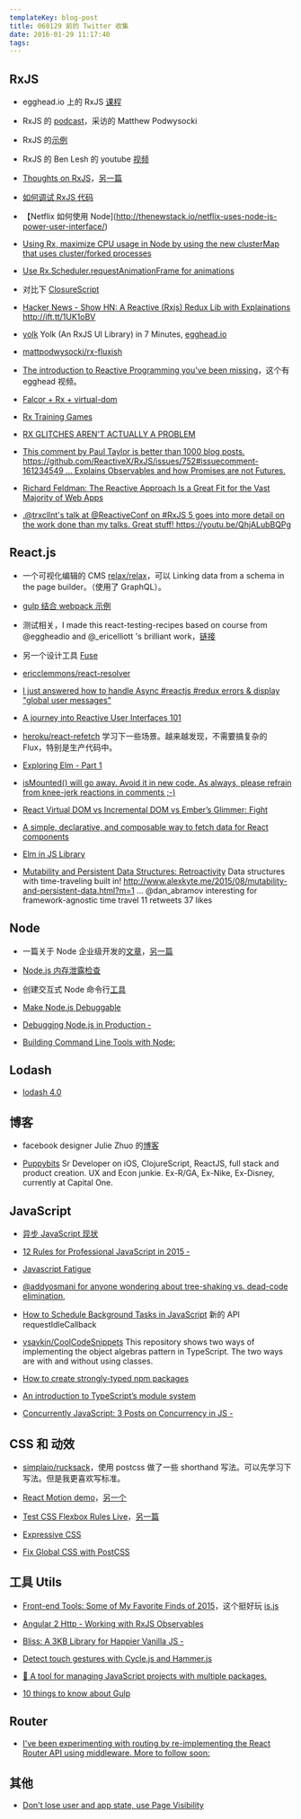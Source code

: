 ```yaml
---
templateKey: blog-post
title: 060129 前的 Twitter 收集
date: 2016-01-29 11:17:40
tags:
---
```


## RxJS

- egghead.io 上的 RxJS [课程](https://egghead.io/lessons/rxjs-reacting-to-multiple-inputs-using-rxjs-s-combinelatest?utm_content=bufferc97fc&utm_medium=social&utm_source=twitter.com&utm_campaign=buffer)

- RxJS 的 [podcast](https://overcast.fm/+BPab3rsQQ)，采访的 Matthew Podwysocki

- RxJS 的[示例](https://github.com/annatomka/rxjs-examples#image-sampler-example)

- RxJS 的 Ben Lesh 的 youtube [视频](https://www.youtube.com/watch?feature=player_embedded&v=9on6u7pI3vY%C2%A0%E2%80%A6)

- [Thoughts on RxJS](https://medium.com/@BrianDiPalma/thoughts-on-rxjs-cf3562e20d74#.g9n42ub2k)，[另一篇](https://speakerdeck.com/staltz/the-whole-future-declared-in-a-var)

- [如何调试 RxJS 代码](http://staltz.com/how-to-debug-rxjs-code.html)

- 【Netflix 如何使用 Node](http://thenewstack.io/netflix-uses-node-js-power-user-interface/)

- [Using Rx, maximize CPU usage in Node by using the new clusterMap that uses cluster/forked processes](https://github.com/jadbox/rxjs-cluster)

- [Use Rx.Scheduler.requestAnimationFrame for animations ](https://jsfiddle.net/MichalZalecki/h2xfjgh6/)

- 对比下 [ClosureScript](https://medium.com/@puppybits/rxjs-is-great-so-why-have-i-moved-on-534c513e7af3?source=latest---)

- [Hacker News - Show HN: A Reactive (Rxjs) Redux Lib with Explainations http://ift.tt/1UK1oBV ](https://github.com/escherpad/luna#wanna-use-reactive-extention-rxjs-and-redux-in-your-project-but-dont-know-how)

- [yolk](https://github.com/garbles/yolk) Yolk (An RxJS UI Library) in 7 Minutes, [egghead.io](https://egghead.io/lessons/rxjs-yolk-an-rxjs-ui-library-in-7-minutes?utm_content=bufferc279c&utm_medium=social&utm_source=twitter.com&utm_campaign=buffer)

- [mattpodwysocki/rx-fluxish](https://github.com/mattpodwysocki/rx-fluxish)

- [The introduction to Reactive Programming you've been missing](https://gist.github.com/staltz/868e7e9bc2a7b8c1f754)，这个有 egghead 视频。

- [Falcor + Rx + virtual-dom](https://github.com/trxcllnt/reaxtor)

- [Rx Training Games](http://moumne.com/rx-training-games/#?title=meteorites)

- [RX GLITCHES AREN'T ACTUALLY A PROBLEM](http://staltz.com/rx-glitches-arent-actually-a-problem.html)

- [This comment by Paul Taylor is better than 1000 blog posts. https://github.com/ReactiveX/RxJS/issues/752#issuecomment-161234549 … Explains Observables and how Promises are not Futures.](https://github.com/ReactiveX/RxJS/issues/752#issuecomment-161234549)

- [Richard Feldman: The Reactive Approach Is a Great Fit for the Vast Majority of Web Apps](https://medium.com/@ReactiveConf/richard-feldman-the-reactive-approach-is-a-great-fit-for-the-vast-majority-of-web-apps-aac93e245fc9#.kj6uivwql)

- [.@trxcllnt's talk at @ReactiveConf on #RxJS 5 goes into more detail on the work done than my talks. Great stuff! https://youtu.be/QhjALubBQPg ](https://www.youtube.com/watch?v=QhjALubBQPg&feature=youtu.be)

## React.js

- 一个可视化编辑的 CMS [relax/relax](https://github.com/relax/relax)，可以 Linking data from a schema in the page builder。（使用了 GraphQL）。

- [gulp 结合 webpack 示例](https://github.com/jlongster/backend-with-webpack/blob/master/gulpfile.js#L75)

- 测试相关，I made this react-testing-recipes based on course from @eggheadio and @_ericelliott 's brilliant work，[链接](https://github.com/fraserxu/react-testing-recipes)

- 另一个设计工具 [Fuse](https://twitter.com/fusetools)

- [ericclemmons/react-resolver](https://github.com/ericclemmons/react-resolver)

- [I just answered how to handle Async #reactjs #redux errors & display "global user messages" ](http://stackoverflow.com/questions/34403269/what-is-the-best-way-deal-with-fetch-error-in-react-redux/34403521#34403521)

- [A journey into Reactive User Interfaces 101](https://medium.com/modern-user-interfaces/a-journey-into-reactive-user-interfaces-101-1daea5702486#.i5vr0ctwf)

- [heroku/react-refetch](https://github.com/heroku/react-refetch?utm_content=buffer8dfc2&utm_medium=twitter&utm_source=changelog&utm_campaign=buffer) 学习下一些场景。越来越发现，不需要搞复杂的 Flux，特别是生产代码中。

- [Exploring Elm - Part 1](http://www.christianalfoni.com/articles/2015_11_30_Exploring-Elm-part1)

- [isMounted() will go away. Avoid it in new code. As always, please refrain from knee-jerk reactions in comments ;-) ](https://github.com/facebook/react/issues/5465)

- [React Virtual DOM vs Incremental DOM vs Ember’s Glimmer: Fight](https://auth0.com/blog/2015/11/20/face-off-virtual-dom-vs-incremental-dom-vs-glimmer/)

- [A simple, declarative, and composable way to fetch data for React components](https://github.com/heroku/react-refetch)

- [Elm in JS Library](https://github.com/Gozala/reflex)

- [Mutability and Persistent Data Structures: Retroactivity](http://www.alexkyte.me/2015/08/mutability-and-persistent-data.html?m=1) Data structures with time-traveling built in! http://www.alexkyte.me/2015/08/mutability-and-persistent-data.html?m=1 …
@dan_abramov interesting for framework-agnostic time travel
11 retweets 37 likes


## Node

- 一篇关于 Node 企业级开发的[文章](https://medium.com/@nodesource/the-enterprise-node-community-987ab4221ef5#.db5l4k4ax)，[另一篇](http://thenewstack.io/tns-analysts-node-js-tooling-enterprise-please/)

- [Node.js 内存泄露检查](http://www.alexkras.com/simple-guide-to-finding-a-javascript-memory-leak-in-node-js/)

- 创建交互式 Node 命令行[工具](https://www.youtube.com/watch?v=QLat0Y3jqUA)

- [Make Node.js Debuggable](https://www.youtube.com/watch?v=gHrrgZmoY6E)

- [Debugging Node.js in Production - ](http://techblog.netflix.com/2015/12/debugging-nodejs-in-production.html)

- [Building Command Line Tools with Node: ](https://developer.atlassian.com/blog/2015/11/scripting-with-node/)

## Lodash

- [lodash 4.0](https://github.com/lodash/lodash/releases/tag/4.0.0)

## 博客

- facebook designer Julie Zhuo 的[博客](https://medium.com/the-year-of-the-looking-glass/write-in-2016-938f569b535e#.1oqvdlgwj)

- [Puppybits](https://medium.com/@puppybits) Sr Developer on iOS, ClojureScript, ReactJS, full stack and product creation. UX and Econ junkie. Ex-R/GA, Ex-Nike, Ex-Disney, currently at Capital One.

## JavaScript

- [异步 JavaScript 现状](http://www.webdirections.org/blog/asynchronous-frontiers-in-javascript-domenic-denicola-code-2015/)

- [12 Rules for Professional JavaScript in 2015 - ](https://medium.com/@housecor/12-rules-for-professional-javascript-in-2015-f158e7d3f0fc#.j42o9wy8w)

- [Javascript Fatigue](https://medium.com/@ericclemmons/javascript-fatigue-48d4011b6fc4#.5mm1n1mwc)

- [@addyosmani for anyone wondering about tree-shaking vs. dead-code elimination,](https://medium.com/@Rich_Harris/tree-shaking-versus-dead-code-elimination-d3765df85c80#.qi3qkoaxc)

- [How to Schedule Background Tasks in JavaScript](http://www.sitepoint.com/how-to-schedule-background-tasks-in-javascript/) 新的 API requestIdleCallback

- [vsavkin/CoolCodeSnippets](https://github.com/vsavkin/CoolCodeSnippets) This repository shows two ways of implementing the object algebras pattern in TypeScript. The two ways are with and without using classes.

- [How to create strongly-typed npm packages](https://medium.com/@mweststrate/how-to-create-strongly-typed-npm-modules-1e1bda23a7f4#.rxgfq2d2t)

- [An introduction to TypeScript’s module system](https://blog.oio.de/2014/01/31/an-introduction-to-typescript-module-system/)

- [Concurrently JavaScript: 3 Posts on Concurrency in JS - ](http://blog.getify.com/concurrently-javascript-1/)

## CSS 和 动效

- [simplaio/rucksack](https://github.com/simplaio/rucksack)，使用 postcss 做了一些 shorthand 写法。可以先学习下写法。但是我更喜欢写标准。

- [React Motion demo](https://react.rocks/tag/react-motion)，[另一个](https://react.rocks/example/react-motion_Water_Ripples)

- [Test CSS Flexbox Rules Live](http://flexbox.help/)，[另一篇](http://flexboxfroggy.com/)

- [Expressive CSS](http://johnpolacek.github.io/expressive-css/)

- [Fix Global CSS with PostCSS](http://ai.github.io/postcss-isolation/)

## 工具 Utils

- [Front-end Tools: Some of My Favorite Finds of 2015](http://www.sitepoint.com/front-end-tools-favorite-finds-2015/)，这个挺好玩 [is.js](http://arasatasaygin.github.io/is.js/)

- [Angular 2 Http - Working with RxJS Observables](https://www.youtube.com/watch?v=BzmuEhBc3yk&feature=youtu.be)

- [Bliss: A 3KB Library for Happier Vanilla JS - ](http://lea.verou.me/2015/12/introducing-bliss-a-3kb-library-for-happier-vanilla-js/)

- [Detect touch gestures with Cycle.js and Hammer.js](https://cyclicmaterials.github.io/2015/11/26/release-cycle-hammer-driver-0.1.1.html)

- [:dragon: A tool for managing JavaScript projects with multiple packages.](https://github.com/kittens/lerna)

- [10 things to know about Gulp](http://engineroom.teamwork.com/10-things-to-know-about-gulp/)

## Router

- [I've been experimenting with routing by re-implementing the React Router API using middleware. More to follow soon: ](https://github.com/acdlite/router#proof-of-concept-react-router-like-api)

## 其他

- [Don't lose user and app state, use Page Visibility](https://www.igvita.com/2015/11/20/dont-lose-user-and-app-state-use-page-visibility/)


